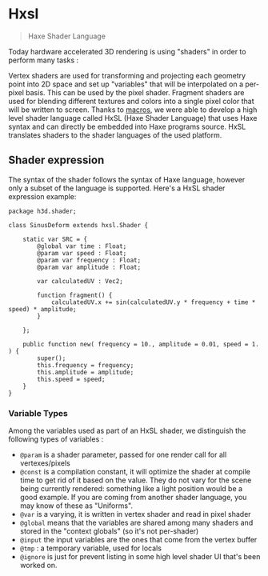 # Hxsl

> Haxe Shader Language

Today hardware accelerated 3D rendering is using "shaders" in order to perform many tasks :

Vertex shaders are used for transforming and projecting each geometry point into 2D space and set up "variables" that will be interpolated on a per-pixel basis. This can be used by the pixel shader.
Fragment shaders are used for blending different textures and colors into a single pixel color that will be written to screen.
Thanks to [macros](https://haxe.org/manual/macro.html), we were able to develop a high level shader language called HxSL (Haxe Shader Language) that uses Haxe syntax and can directly be embedded into Haxe programs source. HxSL translates shaders to the shader languages of the used platform.

## Shader expression

The syntax of the shader follows the syntax of Haxe language, however only a subset of the language is supported. Here's a HxSL shader expression example:

```
package h3d.shader;

class SinusDeform extends hxsl.Shader {

	static var SRC = {
		@global var time : Float;
		@param var speed : Float;
		@param var frequency : Float;
		@param var amplitude : Float;

		var calculatedUV : Vec2;

		function fragment() {
			calculatedUV.x += sin(calculatedUV.y * frequency + time * speed) * amplitude;
		}

	};

	public function new( frequency = 10., amplitude = 0.01, speed = 1. ) {
		super();
		this.frequency = frequency;
		this.amplitude = amplitude;
		this.speed = speed;
	}
}
```

### Variable Types

Among the variables used as part of an HxSL shader, we distinguish the following types of variables :

* `@param` is a shader parameter, passed for one render call for all vertexes/pixels
* `@const` is a compilation constant, it will optimize the shader at compile time to get rid of it based on the value. They do not vary for the scene being currently rendered: something like a light position would be a good example. If you are coming from another shader language, you may know of these as "Uniforms".
* `@var` is a varying, it is written in vertex shader and read in pixel shader
* `@global` means that the variables are shared among many shaders and stored in the "context globals" (so it's not per-shader)
* `@input` the input variables are the ones that come from the vertex buffer
* `@tmp` : a temporary variable, used for locals
* `@ignore` is just for prevent listing in some high level shader UI that's been worked on.
